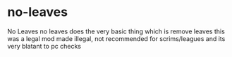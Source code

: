 # no-leaves
No Leaves no leaves does the very basic thing which is remove leaves this was a legal mod made illegal, not recommended for scrims/leagues and its very blatant to pc checks
